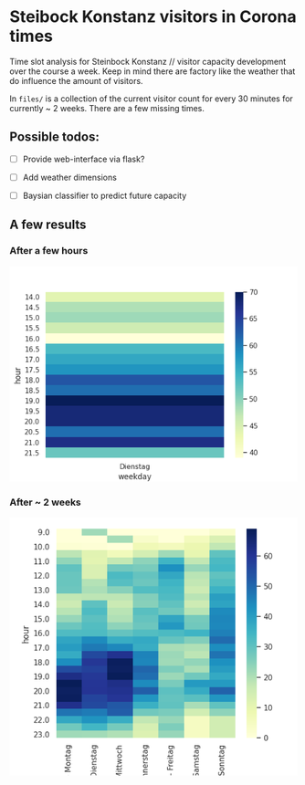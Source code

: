 # Steibock Konstanz visitors in Corona times
Time slot analysis for Steinbock Konstanz // visitor capacity development over the course a week.
Keep in mind there are factory like the weather that do influence the amount of visitors. 

In `files/` is a collection of the current visitor count for every 30 minutes for currently ~ 2 weeks. There are a few missing times.

## Possible todos: 
 - [ ] Provide web-interface via flask?
 - [ ] Add weather dimensions
 - [ ] Baysian classifier to predict future capacity


## A few results
### After a few hours
![first heatmap](visualizations/first_heatmap.png) <br>

### After ~ 2 weeks
![heatmap after 2 weeks](visualizations/heatmap2.png)
